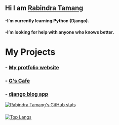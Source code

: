 ## Hi  I am [Rabindra Tamang](https://rabindratamang.com.np/)
#### -I’m currently learning Python (Django).
#### -I’m looking for help with  anyone who knows better.

# My Projects
  ### - [My protfolio website](https://rabindratamang.com.np/)
  ### - [G's Cafe](https://merocafe.ga/)
  ### - [django blog app](https://rabindra123.pythonanywhere.com/)

<!--
**Rabindratmg/Rabindratmg** is a ✨ _special_ ✨ repository because its `README.md` (this file) appears on your GitHub profile.

Here are some ideas to get you started:

- 🔭 I’m currently working on ...
- 👯 I’m looking to collaborate on ...
- 🤔 I’m looking for help with ...
- 💬 Ask me about ...
- 📫 How to reach me: ...
- 😄 Pronouns: ...
- ⚡ Fun fact: ...
-->
[![Rabindra Tamang's GitHub stats](https://github-readme-stats.vercel.app/api?username=Rabindratmg)](https://github.com/anuraghazra/github-readme-stats)
###
[![Top Langs](https://github-readme-stats.vercel.app/api/top-langs/?username=Rabindratmg&layout=compact)](https://github.com/anuraghazra/github-readme-stats)


